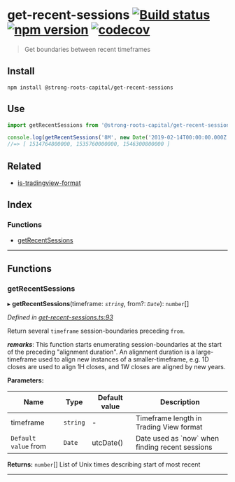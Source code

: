
get-recent-sessions [![Build status](https://travis-ci.org/strong-roots-capital/get-recent-sessions.svg?branch=master)](https://travis-ci.org/strong-roots-capital/get-recent-sessions) [![npm version](https://img.shields.io/npm/v/@strong-roots-capital/get-recent-sessions.svg)](https://npmjs.org/package/@strong-roots-capital/get-recent-sessions) [![codecov](https://codecov.io/gh/strong-roots-capital/get-recent-sessions/branch/master/graph/badge.svg)](https://codecov.io/gh/strong-roots-capital/get-recent-sessions)
====================================================================================================================================================================================================================================================================================================================================================================================================================================================================================================================================

> Get boundaries between recent timeframes

Install
-------

```shell
npm install @strong-roots-capital/get-recent-sessions
```

Use
---

```typescript
import getRecentSessions from '@strong-roots-capital/get-recent-sessions'

console.log(getRecentSessions('8M', new Date('2019-02-14T00:00:00.000Z'))
//=> [ 1514764800000, 1535760000000, 1546300800000 ]
```

Related
-------

*   [is-tradingview-format](https://github.com/strong-roots-capital/is-tradingview-format)

## Index

### Functions

* [getRecentSessions](#getrecentsessions)

---

## Functions

<a id="getrecentsessions"></a>

###  getRecentSessions

▸ **getRecentSessions**(timeframe: *`string`*, from?: *`Date`*): `number`[]

*Defined in [get-recent-sessions.ts:93](https://github.com/strong-roots-capital/get-recent-sessions/blob/02d5917/src/get-recent-sessions.ts#L93)*

Return several `timeframe` session-boundaries preceding `from`.

*__remarks__*: This function starts enumerating session-boundaries at the start of the preceding "alignment duration". An alignment duration is a large-timeframe used to align new instances of a smaller-timeframe, e.g. 1D closes are used to align 1H closes, and 1W closes are aligned by new years.

**Parameters:**

| Name | Type | Default value | Description |
| ------ | ------ | ------ | ------ |
| timeframe | `string` | - |  Timeframe length in Trading View format |
| `Default value` from | `Date` |  utcDate() |  Date used as \`now\` when finding recent sessions |

**Returns:** `number`[]
List of Unix times describing start of most recent

___


